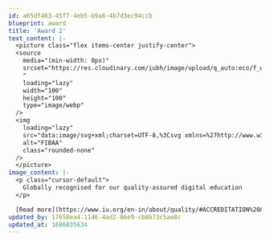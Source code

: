 ```yaml
---
id: a65df463-45f7-4eb5-b9a6-4b7d3ec94ccb
blueprint: award
title: 'Award 2'
text_content: |-
  <picture class="flex items-center justify-center">
  <source
    media="(min-width: 0px)"
    srcset="https://res.cloudinary.com/iubh/image/upload/q_auto:eco/f_webp,h_100,c_fill,dpr_auto,g_face/International/Logos_png/Seal_EDE-Premium.png
    "
    loading="lazy"
    width="100"
    height="100"
    type="image/webp"
  />
  <img
    loading="lazy"
    src="data:image/svg+xml;charset=UTF-8,%3Csvg xmlns=%27http://www.w3.org/2000/svg%27 viewBox=%270 0 3248 3248%27%3E%3C/svg%3E"
    alt="FIBAA"
    class="rounded-none"
  />
  </picture>
image_content: |-
  <p class="cursor-default">
    Globally recognised for our quality-assured digital education
  </p>

  [Read more](https://www.iu.org/en-in/about/quality/#ACCREDITATION%20&%20CERTIFICATION)
updated_by: 17658ea4-1146-4ad2-86e9-cb8b73c5ae8c
updated_at: 1686035634
---
```

